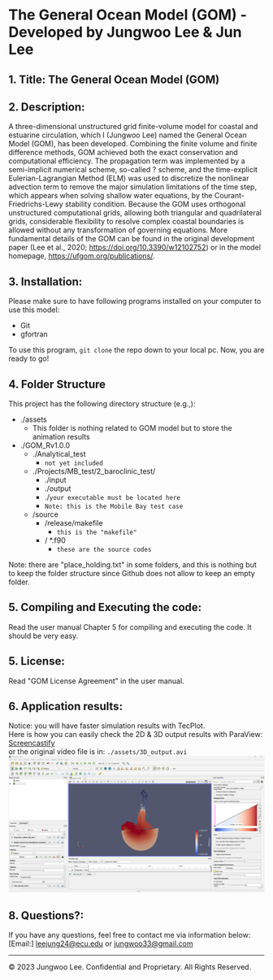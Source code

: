 # The General Ocean Model (GOM) - Developed by Jungwoo Lee & Jun Lee

## 1. Title: The General Ocean Model (GOM)

## 2. Description: 
A three-dimensional unstructured grid finite-volume model for coastal and estuarine circulation, which I (Jungwoo Lee) named the General Ocean Model (GOM), has been developed. Combining the finite volume and finite difference methods, GOM achieved both the exact conservation and computational efficiency. The propagation term was implemented by a semi-implicit numerical scheme, so-called ? scheme, and the time-explicit Eulerian-Lagrangian Method (ELM) was used to discretize the nonlinear advection term to remove the major simulation limitations of the time step, which appears when solving shallow water equations, by the Courant-Friedrichs-Lewy stability condition. Because the GOM uses orthogonal unstructured computational grids, allowing both triangular and quadrilateral grids, considerable flexibility to resolve complex coastal boundaries is allowed without any transformation of governing equations. More fundamental details of the GOM can be found in the original development paper (Lee et al., 2020; https://doi.org/10.3390/w12102752) or in the model homepage, https://ufgom.org/publications/.

## 3. Installation:
Please make sure to have following programs installed on your computer to use this model:
  + Git
  + gfortran

To use this program, `git clone` the repo down to your local pc. Now, you are ready to go!

## 4. Folder Structure
This project has the following directory structure (e.g.,):
  + ./assets
    + This folder is nothing related to GOM model but to store the animation results
  + ./GOM_Rv1.0.0
    + ./Analytical_test
      + `not yet included`
    + ./Projects/MB_test/2_baroclinic_test/
      + ./input
      + ./output
      + ./`your executable must be located here`
      + `Note: this is the Mobile Bay test case`
    + /source
      + /release/makefile
        + `this is the "makefile"`
      + / *.f90
        + `these are the source codes`

Note: there are "place_holding.txt" in some folders, and this is nothing but to keep the folder structure since Github does not allow to keep an empty folder.
        
## 5. Compiling and Executing the code:
Read the user manual Chapter 5 for compiling and executing the code. It should be very easy.

## 5. License:
Read "GOM License Agreement" in the user manual.

## 6. Application results:
Notice: you will have faster simulation results with TecPlot.<br>
Here is how you can easily check the 2D & 3D output results with ParaView: [Screencastify](https://drive.google.com/file/d/1x3sdVGrJh_wmawIfCdjk8IdT4dNxBq2B/view)<br>
or the original video file is in: `./assets/3D_output.avi`<br>
[![A video thumbnail shows the command-line employee management application with a play button overlaying the view.](./assets/3D_output.png)](https://drive.google.com/file/d/1x3sdVGrJh_wmawIfCdjk8IdT4dNxBq2B/view)<br>


## 8. Questions?:
If you have any questions, feel free to contact me via information below:<br>
[Email:] leejung24@ecu.edu or jungwoo33@gmail.com

- - -
© 2023 Jungwoo Lee. Confidential and Proprietary. All Rights Reserved.
